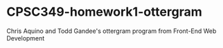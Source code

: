 # CPSC349-homework1-ottergram
Chris Aquino and Todd Gandee's ottergram program from Front-End Web Development
